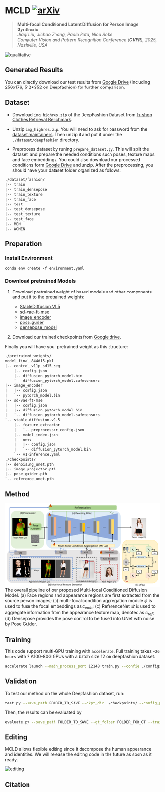 # MCLD [![arXiv](https://img.shields.io/badge/arXiv-2402.18078-b31b1b.svg)](https://arxiv.org/abs/2402.18078)

> **Multi-focal Conditioned Latent Diffusion for Person Image Synthesis** <br>
> _Jiaqi Liu, Jichao Zhang, Paolo Rota, Nicu Sebe_<br>
> _Computer Vision and Pattern Recognition Conference (**CVPR**), 2025, Nashville, USA_

![qualitative](imgs/main_qualitative.png)

## Generated Results
   You can directly download our test results from [Google Drive](https://drive.google.com/drive/folders/1XweWnWqyey9Cp9Cyq_nUEyAyAM8PBaNA?usp=drive_link) (Including 256x176, 512*352 on Deepfashion) for further comparison.

## Dataset

- Download `img_highres.zip` of the DeepFashion Dataset from [In-shop Clothes Retrieval Benchmark](https://drive.google.com/drive/folders/0B7EVK8r0v71pYkd5TzBiclMzR00). 

- Unzip `img_highres.zip`. You will need to ask for password from the [dataset maintainers](http://mmlab.ie.cuhk.edu.hk/projects/DeepFashion/InShopRetrieval.html). Then unzip it and put it under the `./dataset/deepfashion` directory. 

- Preprocess dataset by runing `prepare_dataset.py`. This will split the dataset, and prepare the needed conditions such poses, texture maps and face embeddings. You could also download our processed conditions form [Google Drive](https://drive.google.com/drive/folders/1U5e1eL02b6KIm67LSnHqTjecA7MN57ag?usp=drive_link) and unzip. After the preprocessing, you should have your dataset folder organized as follows:

```text
./dataset/fashion/
|-- train
|-- train_densepose
|-- train_texture
|-- train_face
|-- test
|-- test_densepose
|-- test_texture
|-- test_face
|-- MEN
|-- WOMEN
```

## Preparation

### Install Environment

```
conda env create -f environment.yaml
```
### Download pretrained Models

1. Download pretrained weight of based models and other components and put it to the pretrained weights: 
    - [StableDiffusion V1.5](https://huggingface.co/runwayml/stable-diffusion-v1-5)
    - [sd-vae-ft-mse](https://huggingface.co/stabilityai/sd-vae-ft-mse)
    - [image_encoder](https://huggingface.co/lambdalabs/sd-image-variations-diffusers/tree/main/image_encoder)
    - [pose_guder](https://huggingface.co/lllyasviel/sd-controlnet-seg)
    - [densepose_model](https://dl.fbaipublicfiles.com/densepose/densepose_rcnn_R_101_FPN_DL_s1x/165712116/model_final_844d15.pkl)

2. Download our trained checkpoints from [Google drive](https://drive.google.com/drive/folders/18643_1GmWWLcKCruKqrfHaecejy-U93x?usp=drive_link).

Finally you will have your pretrained weight as this structure:

```text
./pretrained_weights/
model_final_844d15.pkl
|-- control_v11p_sd15_seg
    |-- config.json
    |-- diffusion_pytorch_model.bin
    `-- diffusion_pytorch_model.safetensors
|-- image_encoder
|   |-- config.json
|   `-- pytorch_model.bin
|-- sd-vae-ft-mse
|   |-- config.json
|   |-- diffusion_pytorch_model.bin
|   `-- diffusion_pytorch_model.safetensors
`-- stable-diffusion-v1-5
    |-- feature_extractor
    |   `-- preprocessor_config.json
    |-- model_index.json
    |-- unet
    |   |-- config.json
    |   `-- diffusion_pytorch_model.bin
    `-- v1-inference.yaml
./checkpoints/
|-- denoising_unet.pth
|-- image_projector.pth
|-- pose_guider.pth
`-- reference_unet.pth
```


## Method 

![method](imgs/main_figure.png)
The overall pipeline of our proposed Multi-focal Conditioned Diffusion Model. (a) Face regions and appearance regions are first extracted from the source person images; (b) multi-focal condition aggregation module $\phi$ is used to fuse the focal embeddings as $c_{emb}$; (c) ReferenceNet $\mathcal{R}$ is used to aggregate information from the appearance texture map, denoted as $c_{ref}$; (d) Densepose provides the pose control to be fused into UNet with noise by Pose Guider. 


## Training

This code support multi-GPU training with `accelerate`. Full training takes `~26 hours` with 2 A100-80G GPUs with a batch size 12 on deepfashion dataset. 

```bash
accelerate launch --main_process_port 12148 train.py --config ./configs/train/train.yaml
```

## Validation 
To test our method on the whole Deepfashion dataset, run:

``` bash
test.py --save_path FOLDER_TO_SAVE --ckpt_dir ./checkpoints/ --config_path ./configs/train/train.yaml
```

Then, the results can be evaluated by:

``` bash
evaluate.py --save_path FOLDER_TO_SAVE --gt_folder FOLDER_FOR_GT --training_path ./dataset/fashion/train/
```

## Editing

MCLD allows flexible editing since it decompose the human appearance and identities. We will release the editing code in the future as soon as it ready.

![editing](imgs/main_editing.png)


## Citation
